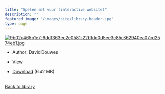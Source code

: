 ```yaml
---
title: "Spelen met vuur (interactive website)"
description: ""
featured_image: "/images/site/library-header.jpg"
type: page
---
```


<a href="https://drive.google.com/file/d/1Dx4t0rYeNR79mFAPAIcM1ChtehuxXMSR/view" target="_blank">![9b02c465b1e7e9ddf363ec2e0581c22b1dd0d5ee3c85c862940ea07cd2574eb1.jpg](/images/library/9b02c465b1e7e9ddf363ec2e0581c22b1dd0d5ee3c85c862940ea07cd2574eb1.jpg)</a>
* Author: David Douwes
* <a href="https://drive.google.com/file/d/1Dx4t0rYeNR79mFAPAIcM1ChtehuxXMSR/view" target="_blank">View</a>

* [Download](https://drive.google.com/uc?export=download&id=1Dx4t0rYeNR79mFAPAIcM1ChtehuxXMSR) (6.42 MB)

<br />[Back to library](/library/)
